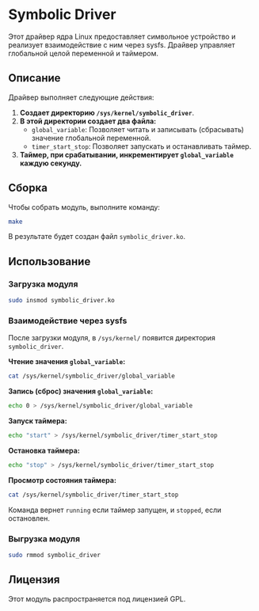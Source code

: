# Symbolic Driver

Этот драйвер ядра Linux предоставляет символьное устройство и реализует взаимодействие с ним через sysfs. Драйвер управляет глобальной целой переменной и таймером.

## Описание

Драйвер выполняет следующие действия:

1. **Создает директорию `/sys/kernel/symbolic_driver`**.
2. **В этой директории создает два файла:**
    *   `global_variable`: Позволяет читать и записывать (сбрасывать) значение глобальной переменной.
    *   `timer_start_stop`: Позволяет запускать и останавливать таймер.
3. **Таймер, при срабатывании, инкрементирует `global_variable` каждую секунду.**

## Сборка

Чтобы собрать модуль, выполните команду:

```bash
make
```

В результате будет создан файл `symbolic_driver.ko`.

## Использование

### Загрузка модуля

```bash
sudo insmod symbolic_driver.ko
```

### Взаимодействие через sysfs

После загрузки модуля, в `/sys/kernel/` появится директория `symbolic_driver`.

**Чтение значения `global_variable`:**

```bash
cat /sys/kernel/symbolic_driver/global_variable
```

**Запись (сброс) значения `global_variable`:**

```bash
echo 0 > /sys/kernel/symbolic_driver/global_variable
```

**Запуск таймера:**

```bash
echo "start" > /sys/kernel/symbolic_driver/timer_start_stop
```

**Остановка таймера:**

```bash
echo "stop" > /sys/kernel/symbolic_driver/timer_start_stop
```

**Просмотр состояния таймера:**

```bash
cat /sys/kernel/symbolic_driver/timer_start_stop
```

Команда вернет `running` если таймер запущен, и `stopped`, если остановлен.

### Выгрузка модуля

```bash
sudo rmmod symbolic_driver
```

## Лицензия

Этот модуль распространяется под лицензией GPL.